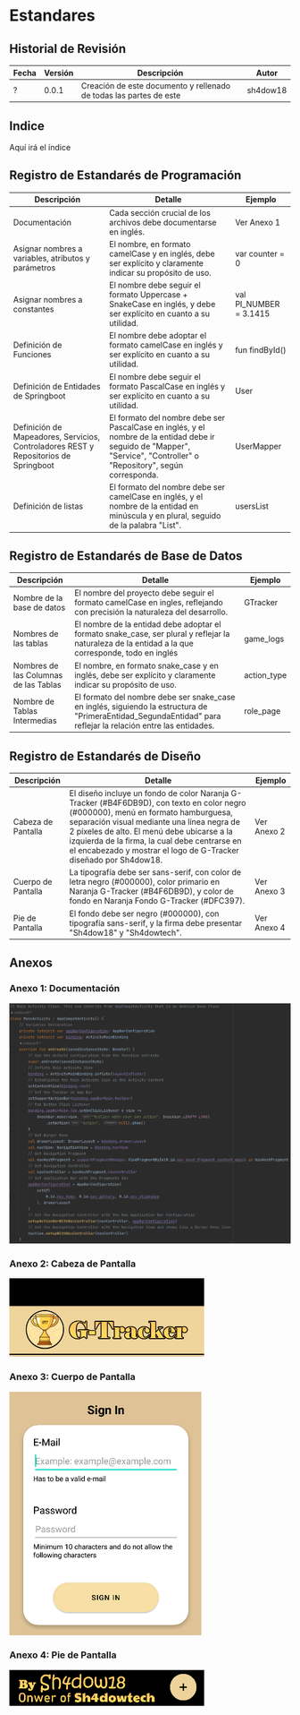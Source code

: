 # Estandares

## Historial de Revisión

| Fecha | Versión | Descripción | Autor |
| ----- | ------- | ----------- | ----- |
| ? | 0.0.1 | Creación de este documento y rellenado de todas las partes de este | sh4dow18 |

## Indice

Aquí irá el índice

## Registro de Estandarés de Programación

| Descripción | Detalle | Ejemplo |
| ----------- | ------- | ------- |
| Documentación | Cada sección crucial de los archivos debe documentarse en inglés. | Ver Anexo 1 |
| Asignar nombres a variables, atributos y parámetros | El nombre, en formato camelCase y en inglés, debe ser explícito y claramente indicar su propósito de uso. | var counter = 0 |
| Asignar nombres a constantes | El nombre debe seguir el formato Uppercase + SnakeCase en inglés, y debe ser explícito en cuanto a su utilidad. | val PI_NUMBER = 3.1415 |
| Definición de Funciones | El nombre debe adoptar el formato camelCase en inglés y ser explícito en cuanto a su utilidad. | fun findById() |
| Definición de Entidades de Springboot | El nombre debe seguir el formato PascalCase en inglés y ser explícito en cuanto a su utilidad. | User |
| Definición de Mapeadores, Servicios, Controladores REST y Repositorios de Springboot | El formato del nombre debe ser PascalCase en inglés, y el nombre de la entidad debe ir seguido de "Mapper", "Service", "Controller" o "Repository", según corresponda. | UserMapper |
| Definición de listas | El formato del nombre debe ser camelCase en inglés, y el nombre de la entidad en minúscula y en plural, seguido de la palabra "List". | usersList |

## Registro de Estandarés de Base de Datos

| Descripción | Detalle | Ejemplo |
| ----------- | ------- | ------- |
| Nombre de la base de datos | El nombre del proyecto debe seguir el formato camelCase en ingles, reflejando con precisión la naturaleza del desarrollo. | GTracker |
| Nombres de las tablas | El nombre de la entidad debe adoptar el formato snake_case, ser plural y reflejar la naturaleza de la entidad a la que corresponde, todo en inglés | game_logs |
| Nombres de las Columnas de las Tablas | El nombre, en formato snake_case y en inglés, debe ser explícito y claramente indicar su propósito de uso. | action_type |
| Nombre de Tablas Intermedias | El formato del nombre debe ser snake_case en inglés, siguiendo la estructura de "PrimeraEntidad_SegundaEntidad" para reflejar la relación entre las entidades. | role_page |

## Registro de Estandarés de Diseño

| Descripción | Detalle | Ejemplo |
| ----------- | ------- | ------- |
| Cabeza de Pantalla | El diseño incluye un fondo de color Naranja G-Tracker (#B4F6DB9D), con texto en color negro (#000000), menú en formato hamburguesa, separación visual mediante una línea negra de 2 píxeles de alto. El menú debe ubicarse a la izquierda de la firma, la cual debe centrarse en el encabezado y mostrar el logo de G-Tracker diseñado por Sh4dow18. | Ver Anexo 2 |
| Cuerpo de Pantalla | La tipografía debe ser sans-serif, con color de letra negro (#000000), color primario en Naranja G-Tracker (#B4F6DB9D), y color de fondo en Naranja Fondo G-Tracker (#DFC397). | Ver Anexo 3 |
| Pie de Pantalla | El fondo debe ser negro (#000000), con tipografía sans-serif, y la firma debe presentar "Sh4dow18" y "Sh4dowtech". | Ver Anexo 4 |

## Anexos

### Anexo 1: Documentación

![G-Tracker-Docs](/Images/G-Tracker-Docs.png)

### Anexo 2: Cabeza de Pantalla

![G-Tracker-Header](/Images/G-Tracker-Header.png)

### Anexo 3: Cuerpo de Pantalla

![G-Tracker-Body](/Images/G-Tracker-Body.png)

### Anexo 4: Pie de Pantalla

![G-Tracker-Footer](/Images/G-Tracker-Footer.png)